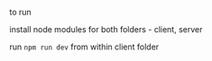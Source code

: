 to run 

install node modules for both folders - client, server

run `npm run dev` from within client folder